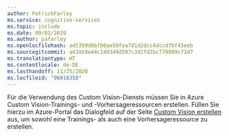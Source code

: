 ```yaml
---
author: PatrickFarley
ms.service: cognitive-services
ms.topic: include
ms.date: 09/03/2019
ms.author: pafarley
ms.openlocfilehash: ad5359d6bf06ae50fea7d1d2dcc4dccd7bf45eeb
ms.sourcegitcommit: a43a59e44c14d349d597c3d2fd2bc779989c71d7
ms.translationtype: HT
ms.contentlocale: de-DE
ms.lasthandoff: 11/25/2020
ms.locfileid: "96018358"
---
```

Für die Verwendung des Custom Vision-Diensts müssen Sie in Azure Custom Vision-Trainings- und -Vorhersageressourcen erstellen. Füllen Sie hierzu im Azure-Portal das Dialogfeld auf der Seite [Custom Vision erstellen](https://portal.azure.com/?microsoft_azure_marketplace_ItemHideKey=microsoft_azure_cognitiveservices_customvision#create/Microsoft.CognitiveServicesCustomVision) aus, um sowohl eine Trainings- als auch eine Vorhersageressource zu erstellen. 